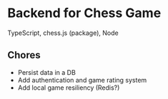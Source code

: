 # Backend for Chess Game

TypeScript, chess.js (package), Node

## Chores

- Persist data in a DB
- Add authentication and game rating system
- Add local game resiliency (Redis?)
